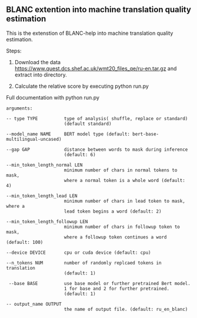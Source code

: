 ## BLANC extention into machine translation quality estimation

This is the extenstion of BLANC-help into machine translation quality estimation. 

Steps:
1. Download the data https://www.quest.dcs.shef.ac.uk/wmt20_files_qe/ru-en.tar.gz and extract into directory.

2. Calculate the relative score by executing python run.py

Full documentation with python run.py 

    arguments:

    -- type TYPE          type of analysis( shuffle, replace or standard)
                          (default standard)
                        
    --model_name NAME     BERT model type (default: bert-base-multilingual-uncased)

    --gap GAP             distance between words to mask during inference
                          (default: 6)
                        
    --min_token_length_normal LEN
                          minimum number of chars in normal tokens to mask,
                          where a normal token is a whole word (default: 4)
                        
    --min_token_length_lead LEN
                          minimum number of chars in lead token to mask, where a
                          lead token begins a word (default: 2)
                        
    --min_token_length_followup LEN
                          minimum number of chars in followup token to mask,
                          where a followup token continues a word (default: 100)
                        
    --device DEVICE       cpu or cuda device (default: cpu)
  
    --n_tokens NUM        number of randomly replcaed tokens in translation
                          (default: 1)
                        
     --base BASE          use base model or further pretrained Bert model.
                          1 for base and 2 for further pretrained.
                          (default: 1)
                        
    -- output_name OUTPUT
                          the name of output file. (default: ru_en_blanc) 

  

 


